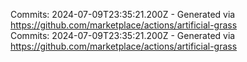 Commits: 2024-07-09T23:35:21.200Z - Generated via https://github.com/marketplace/actions/artificial-grass
<br>
Commits: 2024-07-09T23:35:21.200Z - Generated via https://github.com/marketplace/actions/artificial-grass
<br>
